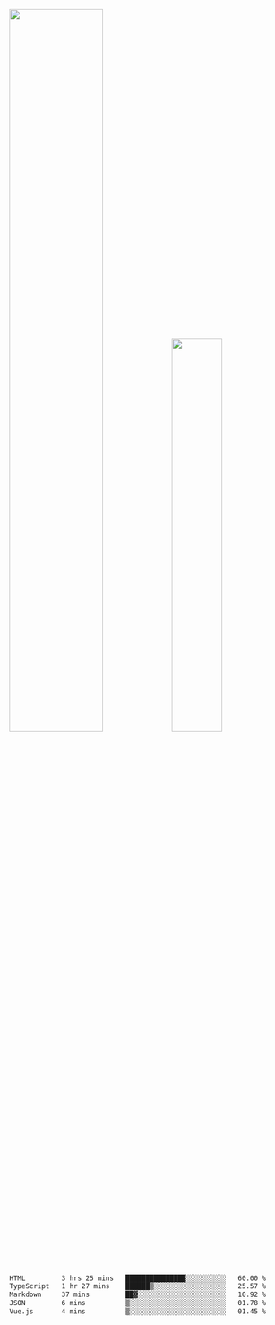 <img align="" width="57.5%" src="https://github-readme-stats.vercel.app/api?username=Dream4ever&hide_title=true&hide_border=true&count_private=true&show_icons=true&include_all_commits=true&line_height=21" /><img align="" width="42.4%" src="https://github-readme-stats.vercel.app/api/top-langs/?username=Dream4ever&hide_title=true&count_private=true&show_icons=true&langs_count=6&hide_border=true&layout=compact" />

<!--START_SECTION:waka-->

```txt
HTML         3 hrs 25 mins   ███████████████░░░░░░░░░░   60.00 %
TypeScript   1 hr 27 mins    ██████▒░░░░░░░░░░░░░░░░░░   25.57 %
Markdown     37 mins         ██▓░░░░░░░░░░░░░░░░░░░░░░   10.92 %
JSON         6 mins          ▒░░░░░░░░░░░░░░░░░░░░░░░░   01.78 %
Vue.js       4 mins          ▒░░░░░░░░░░░░░░░░░░░░░░░░   01.45 %
```

<!--END_SECTION:waka-->
